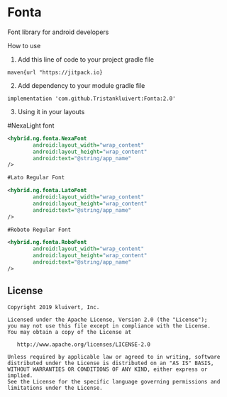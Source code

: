 # Fonta
Font library for android developers

How to use

1. Add this line of code to your project gradle file


```maven{url "https://jitpack.io}```

2. Add dependency to your module gradle file

```implementation 'com.github.Tristankluivert:Fonta:2.0'```

3. Using it in your layouts

#NexaLight font

```xml
<hybrid.ng.fonta.NexaFont 
        android:layout_width="wrap_content"
        android:layout_height="wrap_content"
        android:text="@string/app_name"
/>

#Lato Regular Font

<hybrid.ng.fonta.LatoFont
        android:layout_width="wrap_content"
        android:layout_height="wrap_content"
        android:text="@string/app_name"
/>

#Roboto Regular Font

<hybrid.ng.fonta.RoboFont
        android:layout_width="wrap_content"
        android:layout_height="wrap_content"
        android:text="@string/app_name"
/>
```



License
--------

    Copyright 2019 kluivert, Inc.

    Licensed under the Apache License, Version 2.0 (the "License");
    you may not use this file except in compliance with the License.
    You may obtain a copy of the License at

       http://www.apache.org/licenses/LICENSE-2.0

    Unless required by applicable law or agreed to in writing, software
    distributed under the License is distributed on an "AS IS" BASIS,
    WITHOUT WARRANTIES OR CONDITIONS OF ANY KIND, either express or implied.
    See the License for the specific language governing permissions and
    limitations under the License.
